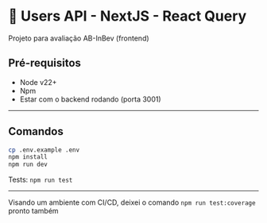 # 🧠 Users API - NextJS - React Query

Projeto para avaliação AB-InBev (frontend)

## Pré-requisitos

- Node v22+
- Npm
- Estar com o backend rodando (porta 3001)

---

## Comandos

```bash
cp .env.example .env
npm install
npm run dev
```

Tests: ``npm run test``

---

Visando um ambiente com CI/CD, deixei o comando ``npm run test:coverage`` pronto também
